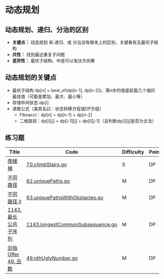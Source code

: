 # 动态规划

## 动态规划、递归、分治的区别

- **关键点：** 动态规划 和 递归、或 分治没有根本上的区别，关键看有无最优子结构
- **共性：** 找到最近重复子问题
- **差异性：** 最优子结构、中途可以淘汰次优解

## 动态规划的关键点

- 最优子结构 dp[n] = best_of(dp[n-1], dp[n-2])，第n步的值是前面几个值的最佳值（可能是累加、最大、最小等）
- 存储中间状态 dp[i]
- 递推公式（美其名曰：状态转移方程或DP方程）
  - Fibnacci：dp[n] = dp[n-1] + dp[n-2]
  - 二维路径：dp[i][j] = dp[i-1][j] + dp[i][j-1]（且判断dp[i][j]是否为合法）

## 练习题

| Title | Code | <span id="Top">Difficulty</span> | Points |
| ----- | ---- | -------------------------------- |--------|
|[爬楼梯](https://leetcode-cn.com/problems/climbing-stairs/)|[70.climbStairs.go](70.climbStairs.go)|S|DP|
|[不同路径](https://leetcode-cn.com/problems/unique-paths/)|[62.uniquePaths.go](62.uniquePaths.go)|M|DP|
|[不同路径 II](https://leetcode-cn.com/problems/unique-paths-ii/)|[63.uniquePathsWithObstacles.go](63.uniquePathsWithObstacles.go)|M|DP|
|[1143. 最长公共子序列](https://leetcode-cn.com/problems/longest-common-subsequence/)|[1143.longestCommonSubsequence.go](1143.longestCommonSubsequence.go)|M|DP|
|[剑指 Offer 49. 丑数](https://leetcode-cn.com/problems/chou-shu-lcof/)|[49.nthUglyNumber.go](49.nthUglyNumber.go)|M|DP|
